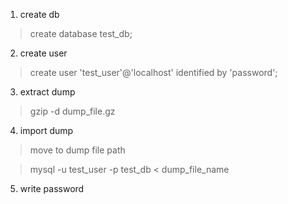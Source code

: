 1. create db
> create database test_db;
2. create user
> create user 'test_user'@'localhost' identified by 'password';
3. extract dump
> gzip -d dump_file.gz
4. import dump
> move to dump file path

> mysql -u test_user -p test_db < dump_file_name
5. write password
